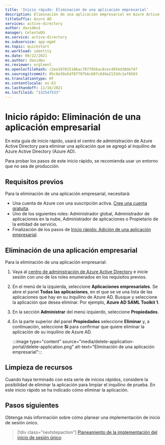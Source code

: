 ```yaml
---
title: 'Inicio rápido: Eliminación de una aplicación empresarial'
description: Eliminación de una aplicación empresarial en Azure Active Directory.
titleSuffix: Azure AD
services: active-directory
author: davidmu1
manager: CelesteDG
ms.service: active-directory
ms.subservice: app-mgmt
ms.topic: quickstart
ms.workload: identity
ms.date: 09/22/2021
ms.author: davidmu
ms.reviewer: ergleenl
ms.openlocfilehash: c2ee107815186ac7877056ac8cec4954d30de747
ms.sourcegitcommit: 05c8e50a5df87707b6c687c6d4a2133dc1af6583
ms.translationtype: HT
ms.contentlocale: es-ES
ms.lasthandoff: 11/16/2021
ms.locfileid: "132547533"
---
```

# <a name="quickstart-delete-an-enterprise-application"></a>Inicio rápido: Eliminación de una aplicación empresarial

En esta guía de inicio rápido, usará el centro de administración de Azure Active Directory para eliminar una aplicación que se agregó al inquilino de Azure Active Directory (Azure AD).

Para probar los pasos de este inicio rápido, se recomienda usar un entorno que no sea de producción.

## <a name="prerequisites"></a>Requisitos previos

Para la eliminación de una aplicación empresarial, necesitará:

- Una cuenta de Azure con una suscripción activa. [Cree una cuenta gratuita](https://azure.microsoft.com/free/?WT.mc_id=A261C142F).
- Uno de los siguientes roles: Administrador global, Administrador de aplicaciones en la nube, Administrador de aplicaciones o Propietario de la entidad de servicio.
- Finalización de los pasos de [Inicio rápido: Adición de una aplicación empresarial](add-application-portal.md).

## <a name="delete-an-enterprise-application"></a>Eliminación de una aplicación empresarial

Para la eliminación de una aplicación empresarial:

1. Vaya al [centro de administración de Azure Active Directory](https://aad.portal.azure.com) e inicie sesión con uno de los roles enumerados en los requisitos previos.
1. En el menú de la izquierda, seleccione **Aplicaciones empresariales**. Se abre el panel **Todas las aplicaciones**, en el que se ve una lista de las aplicaciones que hay en su inquilino de Azure AD. Busque y seleccione la aplicación que desea eliminar. Por ejemplo, **Azure AD SAML Toolkit 1**.
1. En la sección **Administrar** del menú izquierdo, seleccione **Propiedades**.
1. En la parte superior del panel **Propiedades** seleccione **Eliminar** y, a continuación, seleccione **Sí** para confirmar que quiere eliminar la aplicación de su inquilino de Azure AD.

    :::image type="content" source="media/delete-application-portal/delete-application.png" alt-text="Eliminación de una aplicación empresarial":::

## <a name="clean-up-resources"></a>Limpieza de recursos

Cuando haya terminado con esta serie de inicios rápidos, considere la posibilidad de eliminar la aplicación para limpiar el inquilino de prueba. En este inicio rápido se ha indicado cómo eliminar la aplicación.

## <a name="next-steps"></a>Pasos siguientes

Obtenga más información sobre cómo planear una implementación de inicio de sesión único.
> [!div class="nextstepaction"]
> [Planeamiento de la implementación del inicio de sesión único](plan-sso-deployment.md)
